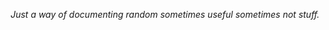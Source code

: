 <p align="center">
    <i> Just a way of documenting random sometimes useful sometimes not stuff. </i>

<p align="center>
<i> Documentation</i><img src="https://icons8.com/icon/95L4MhG5w81Y/documentation"/>
</p>        